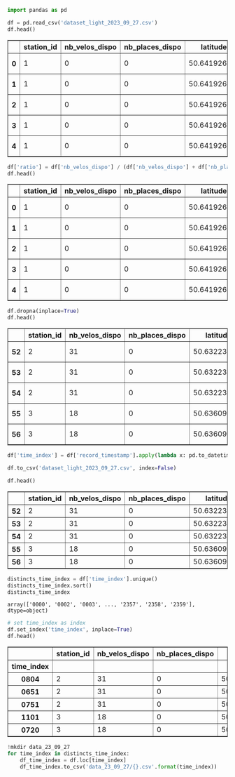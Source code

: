 ```python
import pandas as pd
```


```python
df = pd.read_csv('dataset_light_2023_09_27.csv')
df.head()
```




<div>
<style scoped>
    .dataframe tbody tr th:only-of-type {
        vertical-align: middle;
    }

    .dataframe tbody tr th {
        vertical-align: top;
    }

    .dataframe thead th {
        text-align: right;
    }
</style>
<table border="1" class="dataframe">
  <thead>
    <tr style="text-align: right;">
      <th></th>
      <th>station_id</th>
      <th>nb_velos_dispo</th>
      <th>nb_places_dispo</th>
      <th>latitude</th>
      <th>longitude</th>
      <th>record_timestamp</th>
    </tr>
  </thead>
  <tbody>
    <tr>
      <th>0</th>
      <td>1</td>
      <td>0</td>
      <td>0</td>
      <td>50.641926</td>
      <td>3.075992</td>
      <td>2023-09-27 18:18:01.557000+00:00</td>
    </tr>
    <tr>
      <th>1</th>
      <td>1</td>
      <td>0</td>
      <td>0</td>
      <td>50.641926</td>
      <td>3.075992</td>
      <td>2023-09-27 05:32:00.631000+00:00</td>
    </tr>
    <tr>
      <th>2</th>
      <td>1</td>
      <td>0</td>
      <td>0</td>
      <td>50.641926</td>
      <td>3.075992</td>
      <td>2023-09-27 02:37:01.470000+00:00</td>
    </tr>
    <tr>
      <th>3</th>
      <td>1</td>
      <td>0</td>
      <td>0</td>
      <td>50.641926</td>
      <td>3.075992</td>
      <td>2023-09-27 07:02:06.403000+00:00</td>
    </tr>
    <tr>
      <th>4</th>
      <td>1</td>
      <td>0</td>
      <td>0</td>
      <td>50.641926</td>
      <td>3.075992</td>
      <td>2023-09-27 04:19:01.130000+00:00</td>
    </tr>
  </tbody>
</table>
</div>




```python
df['ratio'] = df['nb_velos_dispo'] / (df['nb_velos_dispo'] + df['nb_places_dispo'])
df.head()
```




<div>
<style scoped>
    .dataframe tbody tr th:only-of-type {
        vertical-align: middle;
    }

    .dataframe tbody tr th {
        vertical-align: top;
    }

    .dataframe thead th {
        text-align: right;
    }
</style>
<table border="1" class="dataframe">
  <thead>
    <tr style="text-align: right;">
      <th></th>
      <th>station_id</th>
      <th>nb_velos_dispo</th>
      <th>nb_places_dispo</th>
      <th>latitude</th>
      <th>longitude</th>
      <th>record_timestamp</th>
      <th>ratio</th>
    </tr>
  </thead>
  <tbody>
    <tr>
      <th>0</th>
      <td>1</td>
      <td>0</td>
      <td>0</td>
      <td>50.641926</td>
      <td>3.075992</td>
      <td>2023-09-27 18:18:01.557000+00:00</td>
      <td>NaN</td>
    </tr>
    <tr>
      <th>1</th>
      <td>1</td>
      <td>0</td>
      <td>0</td>
      <td>50.641926</td>
      <td>3.075992</td>
      <td>2023-09-27 05:32:00.631000+00:00</td>
      <td>NaN</td>
    </tr>
    <tr>
      <th>2</th>
      <td>1</td>
      <td>0</td>
      <td>0</td>
      <td>50.641926</td>
      <td>3.075992</td>
      <td>2023-09-27 02:37:01.470000+00:00</td>
      <td>NaN</td>
    </tr>
    <tr>
      <th>3</th>
      <td>1</td>
      <td>0</td>
      <td>0</td>
      <td>50.641926</td>
      <td>3.075992</td>
      <td>2023-09-27 07:02:06.403000+00:00</td>
      <td>NaN</td>
    </tr>
    <tr>
      <th>4</th>
      <td>1</td>
      <td>0</td>
      <td>0</td>
      <td>50.641926</td>
      <td>3.075992</td>
      <td>2023-09-27 04:19:01.130000+00:00</td>
      <td>NaN</td>
    </tr>
  </tbody>
</table>
</div>




```python
df.dropna(inplace=True)
df.head()
```




<div>
<style scoped>
    .dataframe tbody tr th:only-of-type {
        vertical-align: middle;
    }

    .dataframe tbody tr th {
        vertical-align: top;
    }

    .dataframe thead th {
        text-align: right;
    }
</style>
<table border="1" class="dataframe">
  <thead>
    <tr style="text-align: right;">
      <th></th>
      <th>station_id</th>
      <th>nb_velos_dispo</th>
      <th>nb_places_dispo</th>
      <th>latitude</th>
      <th>longitude</th>
      <th>record_timestamp</th>
      <th>ratio</th>
    </tr>
  </thead>
  <tbody>
    <tr>
      <th>52</th>
      <td>2</td>
      <td>31</td>
      <td>0</td>
      <td>50.632233</td>
      <td>3.046134</td>
      <td>2023-09-27 08:04:01.643000+00:00</td>
      <td>1.0</td>
    </tr>
    <tr>
      <th>53</th>
      <td>2</td>
      <td>31</td>
      <td>0</td>
      <td>50.632233</td>
      <td>3.046134</td>
      <td>2023-09-27 06:51:08.256000+00:00</td>
      <td>1.0</td>
    </tr>
    <tr>
      <th>54</th>
      <td>2</td>
      <td>31</td>
      <td>0</td>
      <td>50.632233</td>
      <td>3.046134</td>
      <td>2023-09-27 07:51:00.940000+00:00</td>
      <td>1.0</td>
    </tr>
    <tr>
      <th>55</th>
      <td>3</td>
      <td>18</td>
      <td>0</td>
      <td>50.636093</td>
      <td>3.050447</td>
      <td>2023-09-27 11:01:03.537000+00:00</td>
      <td>1.0</td>
    </tr>
    <tr>
      <th>56</th>
      <td>3</td>
      <td>18</td>
      <td>0</td>
      <td>50.636093</td>
      <td>3.050447</td>
      <td>2023-09-27 07:20:01.829000+00:00</td>
      <td>1.0</td>
    </tr>
  </tbody>
</table>
</div>




```python
df['time_index'] = df['record_timestamp'].apply(lambda x: pd.to_datetime(x).to_pydatetime().strftime('%H%M'))
```


```python
df.to_csv('dataset_light_2023_09_27.csv', index=False)
```


```python
df.head()
```




<div>
<style scoped>
    .dataframe tbody tr th:only-of-type {
        vertical-align: middle;
    }

    .dataframe tbody tr th {
        vertical-align: top;
    }

    .dataframe thead th {
        text-align: right;
    }
</style>
<table border="1" class="dataframe">
  <thead>
    <tr style="text-align: right;">
      <th></th>
      <th>station_id</th>
      <th>nb_velos_dispo</th>
      <th>nb_places_dispo</th>
      <th>latitude</th>
      <th>longitude</th>
      <th>ratio</th>
      <th>time_index</th>
    </tr>
  </thead>
  <tbody>
    <tr>
      <th>52</th>
      <td>2</td>
      <td>31</td>
      <td>0</td>
      <td>50.632233</td>
      <td>3.046134</td>
      <td>1.0</td>
      <td>0804</td>
    </tr>
    <tr>
      <th>53</th>
      <td>2</td>
      <td>31</td>
      <td>0</td>
      <td>50.632233</td>
      <td>3.046134</td>
      <td>1.0</td>
      <td>0651</td>
    </tr>
    <tr>
      <th>54</th>
      <td>2</td>
      <td>31</td>
      <td>0</td>
      <td>50.632233</td>
      <td>3.046134</td>
      <td>1.0</td>
      <td>0751</td>
    </tr>
    <tr>
      <th>55</th>
      <td>3</td>
      <td>18</td>
      <td>0</td>
      <td>50.636093</td>
      <td>3.050447</td>
      <td>1.0</td>
      <td>1101</td>
    </tr>
    <tr>
      <th>56</th>
      <td>3</td>
      <td>18</td>
      <td>0</td>
      <td>50.636093</td>
      <td>3.050447</td>
      <td>1.0</td>
      <td>0720</td>
    </tr>
  </tbody>
</table>
</div>




```python
distincts_time_index = df['time_index'].unique()
distincts_time_index.sort()
distincts_time_index
```




    array(['0000', '0002', '0003', ..., '2357', '2358', '2359'], dtype=object)




```python
# set time_index as index
df.set_index('time_index', inplace=True)
df.head()
```




<div>
<style scoped>
    .dataframe tbody tr th:only-of-type {
        vertical-align: middle;
    }

    .dataframe tbody tr th {
        vertical-align: top;
    }

    .dataframe thead th {
        text-align: right;
    }
</style>
<table border="1" class="dataframe">
  <thead>
    <tr style="text-align: right;">
      <th></th>
      <th>station_id</th>
      <th>nb_velos_dispo</th>
      <th>nb_places_dispo</th>
      <th>latitude</th>
      <th>longitude</th>
      <th>ratio</th>
    </tr>
    <tr>
      <th>time_index</th>
      <th></th>
      <th></th>
      <th></th>
      <th></th>
      <th></th>
      <th></th>
    </tr>
  </thead>
  <tbody>
    <tr>
      <th>0804</th>
      <td>2</td>
      <td>31</td>
      <td>0</td>
      <td>50.632233</td>
      <td>3.046134</td>
      <td>1.0</td>
    </tr>
    <tr>
      <th>0651</th>
      <td>2</td>
      <td>31</td>
      <td>0</td>
      <td>50.632233</td>
      <td>3.046134</td>
      <td>1.0</td>
    </tr>
    <tr>
      <th>0751</th>
      <td>2</td>
      <td>31</td>
      <td>0</td>
      <td>50.632233</td>
      <td>3.046134</td>
      <td>1.0</td>
    </tr>
    <tr>
      <th>1101</th>
      <td>3</td>
      <td>18</td>
      <td>0</td>
      <td>50.636093</td>
      <td>3.050447</td>
      <td>1.0</td>
    </tr>
    <tr>
      <th>0720</th>
      <td>3</td>
      <td>18</td>
      <td>0</td>
      <td>50.636093</td>
      <td>3.050447</td>
      <td>1.0</td>
    </tr>
  </tbody>
</table>
</div>




```python
!mkdir data_23_09_27
for time_index in distincts_time_index:
    df_time_index = df.loc[time_index]
    df_time_index.to_csv('data_23_09_27/{}.csv'.format(time_index))
```


```python

```
